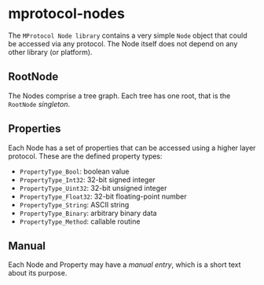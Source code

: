 # mprotocol-nodes

The `MProtocol Node library` contains a very simple `Node` object that could be accessed via any protocol. The Node itself does not depend on any other library (or platform).

## RootNode

The Nodes comprise a tree graph. Each tree has one root, that is the `RootNode` *singleton*.

## Properties

Each Node has a set of properties that can be accessed using a higher layer protocol. These are the defined property types:

* `PropertyType_Bool`: boolean value
* `PropertyType_Int32`: 32-bit signed integer
* `PropertyType_Uint32`: 32-bit unsigned integer
* `PropertyType_Float32`: 32-bit floating-point number
* `PropertyType_String`: ASCII string
* `PropertyType_Binary`: arbitrary binary data
* `PropertyType_Method`: callable routine

## Manual

Each Node and Property may have a *manual entry*, which is a short text about its purpose.
